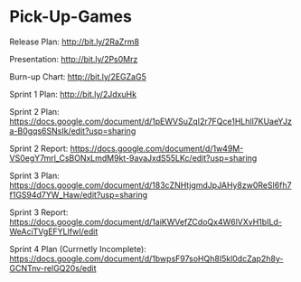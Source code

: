 # Pick-Up-Games

Release Plan: http://bit.ly/2RaZrm8

Presentation: http://bit.ly/2Ps0Mrz

Burn-up Chart: http://bit.ly/2EGZaG5

Sprint 1 Plan: http://bit.ly/2JdxuHk

Sprint 2 Plan: https://docs.google.com/document/d/1pEWVSuZqI2r7FQce1HLhll7KUaeYJza-B0gqs6SNsIk/edit?usp=sharing

Sprint 2 Report: https://docs.google.com/document/d/1w49M-VS0egY7mrl_CsBONxLmdM9kt-9avaJxdS55LKc/edit?usp=sharing

Sprint 3 Plan: https://docs.google.com/document/d/183cZNHtjgmdJpJAHy8zw0ReSl6fh7f1GS94d7YW_Haw/edit?usp=sharing

Sprint 3 Report: https://docs.google.com/document/d/1aiKWVefZCdoQx4W6lVXvH1bILd-WeAciTVgEFYLlfwI/edit

Sprint 4 Plan (Currnetly Incomplete): https://docs.google.com/document/d/1bwpsF97soHQh8I5kl0dcZap2h8y-GCNTnv-relGQ20s/edit
